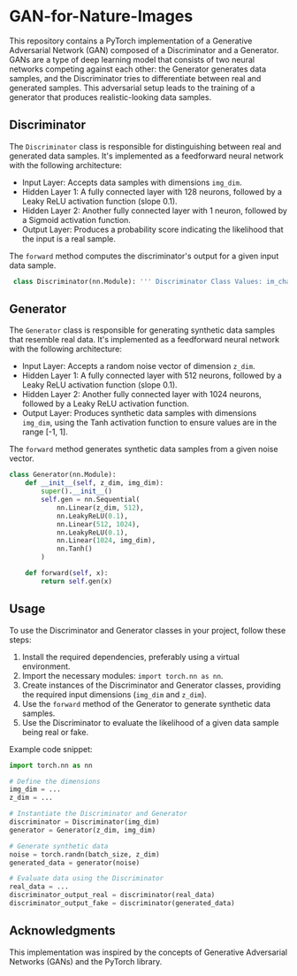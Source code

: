 # GAN-for-Nature-Images
This repository contains a PyTorch implementation of a Generative Adversarial Network (GAN) composed of a Discriminator and a Generator. GANs are a type of deep learning model that consists of two neural networks competing against each other: the Generator generates data samples, and the Discriminator tries to differentiate between real and generated samples. This adversarial setup leads to the training of a generator that produces realistic-looking data samples.

## Discriminator

The `Discriminator` class is responsible for distinguishing between real and generated data samples. It's implemented as a feedforward neural network with the following architecture:

- Input Layer: Accepts data samples with dimensions `img_dim`.
- Hidden Layer 1: A fully connected layer with 128 neurons, followed by a Leaky ReLU activation function (slope 0.1).
- Hidden Layer 2: Another fully connected layer with 1 neuron, followed by a Sigmoid activation function.
- Output Layer: Produces a probability score indicating the likelihood that the input is a real sample.

The `forward` method computes the discriminator's output for a given input data sample.

```python
 class Discriminator(nn.Module): ''' Discriminator Class Values: im_chan: the number of channels in the images, fitted for the dataset used, a scalar (MNIST is black-and-white, so 1 channel is your default) hidden_dim: the inner dimension, a scalar ''' def __init__(self, im_chan=3, hidden_dim=256, output_dim=(1, 4, 4)): super(Discriminator, self).__init__() self.disc = nn.Sequential( self.make_disc_block(im_chan, hidden_dim), self.make_disc_block(hidden_dim, hidden_dim * 2), self.make_disc_block(hidden_dim * 2, output_dim[0], final_layer=True), ) def make_disc_block(self, input_channels, output_channels, kernel_size=4, stride=2, final_layer=False): ''' Function to return a sequence of operations corresponding to a discriminator block of DCGAN, corresponding to a convolution, a batchnorm (except for in the last layer), and an activation. Parameters: input_channels: how many channels the input feature representation has output_channels: how many channels the output feature representation should have kernel_size: the size of each convolutional filter, equivalent to (kernel_size, kernel_size) stride: the stride of the convolution final_layer: a boolean, true if it is the final layer and false otherwise (affects activation and batchnorm) ''' # Build the neural block if not final_layer: return nn.Sequential( nn.Conv2d(input_channels, output_channels, kernel_size, stride), nn.BatchNorm2d(output_channels), nn.LeakyReLU(0.2) ) else: # Final Layer return nn.Sequential( nn.Conv2d(input_channels, output_channels, kernel_size, stride), ) def forward(self, image): ''' Function for completing a forward pass of the discriminator: Given an image tensor, returns a 1-dimension tensor representing fake/real. Parameters: image: a flattened image tensor with dimension (im_dim) ''' disc_pred = self.disc(image) return disc_pred.view(len(disc_pred), -1)
```

## Generator

The `Generator` class is responsible for generating synthetic data samples that resemble real data. It's implemented as a feedforward neural network with the following architecture:


- Input Layer: Accepts a random noise vector of dimension `z_dim`.
- Hidden Layer 1: A fully connected layer with 512 neurons, followed by a Leaky ReLU activation function (slope 0.1).
- Hidden Layer 2: Another fully connected layer with 1024 neurons, followed by a Leaky ReLU activation function.
- Output Layer: Produces synthetic data samples with dimensions `img_dim`, using the Tanh activation function to ensure values are in the range [-1, 1].

The `forward` method generates synthetic data samples from a given noise vector.

```python
class Generator(nn.Module):
    def __init__(self, z_dim, img_dim):
        super().__init__()
        self.gen = nn.Sequential(
            nn.Linear(z_dim, 512),
            nn.LeakyReLU(0.1),
            nn.Linear(512, 1024),
            nn.LeakyReLU(0.1),
            nn.Linear(1024, img_dim),
            nn.Tanh() 
        )

    def forward(self, x):
        return self.gen(x)

```
## Usage

To use the Discriminator and Generator classes in your project, follow these steps:

1. Install the required dependencies, preferably using a virtual environment.
2. Import the necessary modules: `import torch.nn as nn`.
3. Create instances of the Discriminator and Generator classes, providing the required input dimensions (`img_dim` and `z_dim`).
4. Use the `forward` method of the Generator to generate synthetic data samples.
5. Use the Discriminator to evaluate the likelihood of a given data sample being real or fake.

Example code snippet:

```python
import torch.nn as nn

# Define the dimensions
img_dim = ...
z_dim = ...

# Instantiate the Discriminator and Generator
discriminator = Discriminator(img_dim)
generator = Generator(z_dim, img_dim)

# Generate synthetic data
noise = torch.randn(batch_size, z_dim)
generated_data = generator(noise)

# Evaluate data using the Discriminator
real_data = ...
discriminator_output_real = discriminator(real_data)
discriminator_output_fake = discriminator(generated_data)
```

## Acknowledgments

This implementation was inspired by the concepts of Generative Adversarial Networks (GANs) and the PyTorch library.
